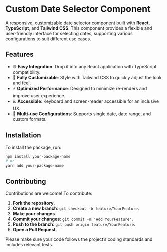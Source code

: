# Custom Date Selector Component

A responsive, customizable date selector component built with **React**, **TypeScript**, and **Tailwind CSS**. This component provides a flexible and user-friendly interface for selecting dates, supporting various configurations to suit different use cases.

## Features

- 🌐 **Easy Integration**: Drop it into any React application with TypeScript compatibility.
- 🎨 **Fully Customizable**: Style with Tailwind CSS to quickly adjust the look and feel.
- ⚡ **Optimized Performance**: Designed to minimize re-renders and improve user experience.
- ♿ **Accessible**: Keyboard and screen-reader accessible for an inclusive UX.
- 🔄 **Multi-use Configurations**: Supports single date, date range, and custom formats.

## Installation

To install the package, run:

```bash
npm install your-package-name
# or
yarn add your-package-name

```

## Contributing

Contributions are welcome! To contribute:

1. **Fork the repository**.
2. **Create a new branch**: `git checkout -b feature/YourFeature`.
3. **Make your changes**.
4. **Commit your changes**: `git commit -m 'Add YourFeature'`.
5. **Push to the branch**: `git push origin feature/YourFeature`.
6. **Open a Pull Request**.

Please make sure your code follows the project’s coding standards and includes relevant tests.




